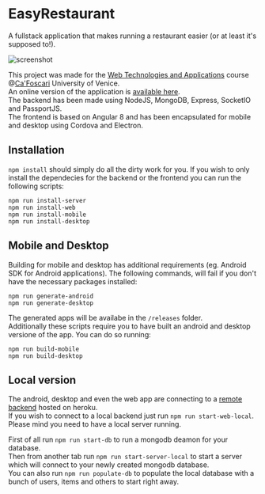 # EasyRestaurant
A fullstack application that makes running a restaurant easier (or at least it's supposed to!).

![screenshot](https://user-images.githubusercontent.com/2963072/65913230-cf781680-e3cf-11e9-8327-8bd6c9d61072.png)

This project was made for the [Web Technologies and Applications](http://www.dsi.unive.it/~bergamasco/teaching.html) course @[Ca'Foscari](https://www.unive.it/) University of Venice.\
An online version of the application is [available here](https://easyrestaurant-frontend.herokuapp.com/).\
The backend has been made using NodeJS, MongoDB, Express, SocketIO and PassportJS.\
The frontend is based on Angular 8 and has been encapsulated for mobile and desktop using Cordova and Electron.



## Installation
`npm install` should simply do all the dirty work for you. If you wish to only install the dependecies for the backend or the frontend you can run the following scripts:

```
npm run install-server
npm run install-web
npm run install-mobile
npm run install-desktop
```



## Mobile and Desktop
Building for mobile and desktop has additional requirements (eg. Android SDK for Android applications).
The following commands, will fail if you don't have the necessary packages installed:

```
npm run generate-android
npm run generate-desktop
```

The generated apps will be availabe in the `/releases` folder.\
Additionally these scripts require you to have built an android and desktop versione of the app. You can do so running:

```
npm run build-mobile
npm run build-desktop
```


## Local version
The android, desktop and even the web app are connecting to a [remote backend](https://easyrestaurant-backend.herokuapp.com/) hosted on heroku.\
If you wish to connect to a local backend just run `npm run start-web-local`.\
Please mind you need to have a local server running.

First of all run `npm run start-db` to run a mongodb deamon for your database.\
Then from another tab run `npm run start-server-local` to start a server which will connect to your newly created mongodb database.\
You can also run `npm run populate-db` to populate the local database with a bunch of users, items and others to start right away.
